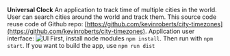 **Universal Clock**
An application to track time of multiple cities in the world. User can search cities around the world and track them. This source code reuse code of Github repo: [https://github.com/kevinroberts/city-timezones](https://github.com/kevinroberts/city-timezones).
Application user interface:
![UI](https://github.com/namlt2882/universal_clock/blob/master/imgs/universal%20clock.PNG)
First, install node modules `npm install`.
Then run with `npm start`.
If you want to build the app, use `npm run dist`

